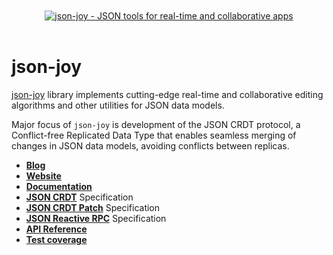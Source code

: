<div align="center">
  <br />
  <br />
  <a href="https://jsonjoy.com">
      <img src="https://appsets.jsonjoy.com/branding/display/text-block/presentation-with-text.svg" alt="json-joy - JSON tools for real-time and collaborative apps" target="_blank" />
  </a>
  <br />
  <br />
</div>


# __json-joy__

[json-joy][json-joy] library implements cutting-edge real-time and
collaborative editing algorithms and other utilities for JSON data models.

Major focus of `json-joy` is development of the JSON CRDT protocol, a
Conflict-free Replicated Data Type that enables seamless
merging of changes in JSON data models, avoiding conflicts between replicas.

- [__Blog__](https://jsonjoy.com/blog)
- [__Website__](https://jsonjoy.com)
- [__Documentation__](https://jsonjoy.com/libs/json-joy-js)
- [__JSON CRDT__](https://jsonjoy.com/specs/json-crdt) Specification
- [__JSON CRDT Patch__](https://jsonjoy.com/specs/json-crdt-patch) Specification
- [__JSON Reactive RPC__](https://jsonjoy.com/specs/json-rx) Specification
- [__API Reference__](https://streamich.github.io/json-joy/)
- [__Test coverage__](https://streamich.github.io/json-joy/coverage/lcov-report/)

[json-joy]: https://jsonjoy.com
